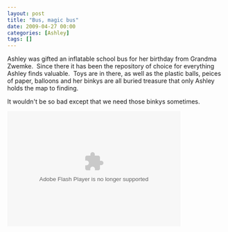 ```yaml
---
layout: post
title: "Bus, magic bus"
date: 2009-04-27 00:00
categories: [Ashley]
tags: []
---
```



Ashley was gifted an inflatable school bus for her birthday from Grandma Zwemke.  Since there it has been the repository of choice for everything Ashley finds valuable.  Toys are in there, as well as the plastic balls, peices of paper, balloons and her binkys are all buried treasure that only Ashley holds the map to finding.



It wouldn't be so bad except that we need those binkys sometimes.



<embed height="267" width="400" pluginspage="http://www.macromedia.com/go/getflashplayer" flashvars="host=picasaweb.google.com&amp;hl=en_US&amp;feat=flashalbum&amp;RGB=0x000000&amp;feed=http%3A%2F%2Fpicasaweb.google.com%2Fdata%2Ffeed%2Fapi%2Fuser%2Fwyseguys%2Falbumid%2F5339981868969760929%3Falt%3Drss%26kind%3Dphoto%26authkey%3DGv1sRgCMTvjcmvmuyjrAE%26hl%3Den_US" src="http://picasaweb.google.com/s/c/bin/slideshow.swf" type="application/x-shockwave-flash" /> 

